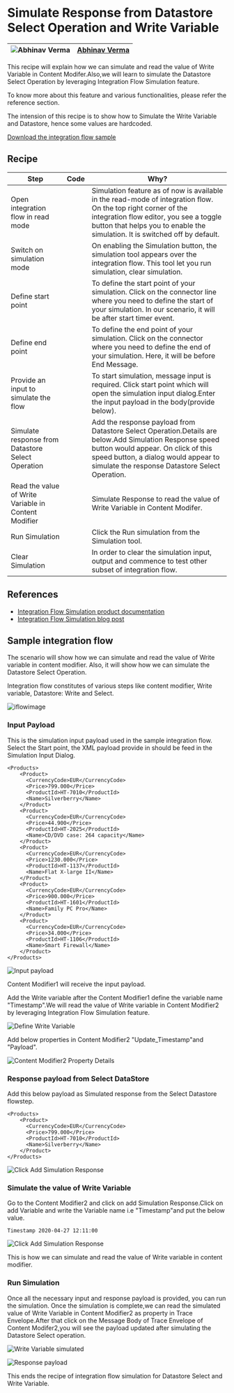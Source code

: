 # Simulate Response from Datastore  Select Operation and  Write Variable

![Abhinav Verma](https://github.com/abhinavverma0501.png?size=50 )|[Abhinav Verma](https://github.com/abhinavverma0501)|
----|----|

This recipe will explain how we can simulate  and read the value of Write Variable in Content Modifer.Also,we will learn to simulate the Datastore Select Operation by leveraging Integration Flow Simulation feature.  

To know more about this feature and various functionalities, please refer the reference section.

The intension of this recipe is to show how to Simulate the Write Variable and Datastore, hence some values are hardcoded.

[Download the integration flow sample](Simulate-Response-from-Write-Variable-and-DataStore-Select.zip)

## Recipe

Step|Code|Why?
----|----|----
Open integration flow in read mode | | Simulation feature as of now is available in the read-mode of integration flow. On the top right corner of the integration flow editor, you see a toggle button that helps you to enable the simulation. It is switched off by default.
 Switch on simulation mode| | On enabling the Simulation button, the simulation tool appears over the integration flow. This tool let you run simulation, clear simulation.
Define start point ||To define the start point of your simulation. Click on the connector line where you need to define the start of your simulation. In our scenario, it will be after start timer event.
Define end point ||To define the end point of your simulation. Click on the connector where you need to define the end of your simulation. Here, it will be before End Message.
Provide an input to simulate the flow||To start simulation, message input is required. Click start point which will open the simulation input dialog.Enter the input payload in the body(provide below).
Simulate response from Datastore Select Operation|| Add the response payload from Datastore Select Operation.Details are below.Add Simulation  Response speed button would appear. On click of this speed button, a dialog would appear to simulate the response Datastore Select Operation.
Read the value of Write Variable in Content Modifier|| Simulate Response to read the value of Write Variable in Content Modifer.
Run Simulation|| Click the Run simulation from the Simulation tool.
Clear Simulation|| In order to clear the simulation input, output and commence to test other subset of integration flow.


## References
* [Integration Flow Simulation product documentation](https://help.sap.com/viewer/368c481cd6954bdfa5d0435479fd4eaf/Cloud/en-US/2e2210b6db0c4fdb937b3a57d952f582.html)
* [Integration Flow Simulation blog post](https://blogs.sap.com/2020/04/13/integration-flow-simulation-in-sap-cloud-platform-integration/)


## Sample integration flow
The scenario will show how we can simulate and read the value of Write  variable in content modifier. Also, it will show how we can simulate the Datastore Select Operation.

Integration flow constitutes of various steps like content modifier, Write variable, Datastore: Write and Select.

![iflowimage](Integration-Flow-Scenario.jpg)


### Input Payload
This is the simulation input payload used in the sample integration flow. Select the Start point, the XML payload provide in should be feed in the Simulation Input Dialog.
```
<Products>
    <Product>
      <CurrencyCode>EUR</CurrencyCode>
      <Price>799.000</Price>
      <ProductId>HT-7010</ProductId>
      <Name>Silverberry</Name>
    </Product>
    <Product>
      <CurrencyCode>EUR</CurrencyCode>
      <Price>44.900</Price>
      <ProductId>HT-2025</ProductId>
      <Name>CD/DVD case: 264 capacity</Name>
    </Product>
    <Product>
      <CurrencyCode>EUR</CurrencyCode>
      <Price>1230.000</Price>
      <ProductId>HT-1137</ProductId>
      <Name>Flat X-large II</Name>
    </Product>
    <Product>
      <CurrencyCode>EUR</CurrencyCode>
      <Price>900.000</Price>
      <ProductId>HT-1601</ProductId>
      <Name>Family PC Pro</Name>
    </Product>
    <Product>
      <CurrencyCode>EUR</CurrencyCode>
      <Price>34.000</Price>
      <ProductId>HT-1106</ProductId>
      <Name>Smart Firewall</Name>
    </Product>
</Products>

```

![Input payload](Simulation-Input-payload.jpg)

Content Modifier1 will receive the  input payload.

Add the Write variable after the Content Modifier1 define the variable name "Timestamp".We will read the value of Write variable in Content Modifier2 by leveraging Integration Flow Simulation feature.

![Define Write Variable](Write-Variable-Input.jpg)

Add below properties in Content Modifier2
"Update_Timestamp"and "Payload".

![Content Modifier2 Property Details](Content-Modifer2-Property.jpg)

### Response payload from Select DataStore
Add this below payload as Simulated response from the Select Datastore flowstep.
```
<Products>
    <Product>
      <CurrencyCode>EUR</CurrencyCode>
      <Price>799.000</Price>
      <ProductId>HT-7010</ProductId>
      <Name>Silverberry</Name>
    </Product>
</Products>
```

![Click Add Simulation Response](Add-Simulation-Response-from-Select.jpg)

### Simulate the value of Write Variable

Go to the Content Modifier2 and click on add Simulation Response.Click on add Variable and write the Variable name i.e "Timestamp"and put the below value.

```
Timestamp 2020-04-27 12:11:00
```
![Click Add Simulation Response](Add-Simulation-Response-from-Write-Variable.jpg)

This is how we can simulate and read the value of Write  variable in content modifier.


### Run Simulation

Once all the necessary input and response payload is provided, you can run the simulation. Once the simulation is complete,we can read the simulated value of  Write Variable in Content Modifier2 as property in Trace Envelope.After that click on the Message Body of Trace Envelope of Content Modifer2,you will see the payload updated after simulating the Datastore Select operation.

![Write Variable simulated](Write-Variable-Timestamp-simulated.jpg)

![Response payload](Payload-Updated-after-Simulating-Select-Step.jpg)

This ends the recipe of integration flow simulation for Datastore Select and Write Variable.
